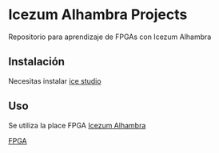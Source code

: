 # Icezum Alhambra Projects

Repositorio para aprendizaje de FPGAs con Icezum Alhambra

## Instalación

Necesitas instalar [ice studio](https://icestudio.io/)

## Uso

Se utiliza la place FPGA [Icezum Alhambra](https://alhambrabits.com/)

[FPGA](https://media.giphy.com/media/USORjkHBNBxD6rlO0I/giphy.gif)